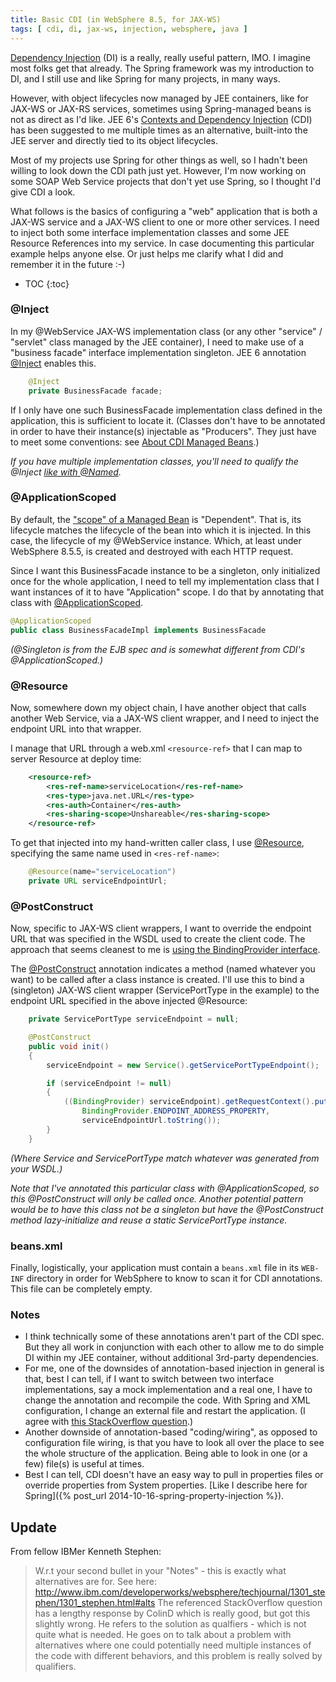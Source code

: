 ```yaml
---
title: Basic CDI (in WebSphere 8.5, for JAX-WS)
tags: [ cdi, di, jax-ws, injection, websphere, java ]
---
```

[Dependency Injection](http://en.wikipedia.org/wiki/Dependency_injection) (DI) is a really, really useful pattern, IMO. I imagine most folks get that already. The Spring framework was my introduction to DI, and I still use and like Spring for many projects, in many ways.

However, with object lifecycles now managed by JEE containers, like for JAX-WS or JAX-RS services, sometimes using Spring-managed beans is not as direct as I'd like. JEE 6's [Contexts and Dependency Injection](https://docs.oracle.com/javaee/6/tutorial/doc/gjbnr.html) (CDI) has been suggested to me multiple times as an alternative, built-into the JEE server and directly tied to its object lifecycles.

Most of my projects use Spring for other things as well, so I hadn't been willing to look down the CDI path just yet. However, I'm now working on some SOAP Web Service projects that don't yet use Spring, so I thought I'd give CDI a look.

What follows is the basics of configuring a "web" application that is both a JAX-WS service and a JAX-WS client to one or more other services. I need to inject both some interface implementation classes and some JEE Resource References into my service. In case documenting this particular example helps anyone else. Or just helps me clarify what I did and remember it in the future :-)

* TOC
{:toc}

### @Inject

In my @WebService JAX-WS implementation class (or any other "service" / "servlet" class managed by the JEE container), I need to make use of a "business facade" interface implementation singleton. JEE 6 annotation [@Inject](http://docs.oracle.com/javaee/6/api/javax/inject/Inject.html) enables this.
```java
    @Inject  
    private BusinessFacade facade;
```
If I only have one such BusinessFacade implementation class defined in the application, this is sufficient to locate it. (Classes don't have to be annotated in order to have their instance(s) injectable as "Producers". They just have to meet some conventions: see [About CDI Managed Beans](https://docs.oracle.com/javaee/6/tutorial/doc/gjfzi.html).)

_If you have multiple implementation classes, you'll need to qualify the @Inject [like with @Named](http://java.dzone.com/articles/java-ee6-cdi-named-components)._

### @ApplicationScoped

By default, the ["scope" of a Managed Bean](https://docs.oracle.com/javaee/6/tutorial/doc/gjbbk.html) is "Dependent". That is, its lifecycle matches the lifecycle of the bean into which it is injected. In this case, the lifecycle of my @WebService instance. Which, at least under WebSphere 8.5.5, is created and destroyed with each HTTP request.

Since I want this BusinessFacade instance to be a singleton, only initialized once for the whole application, I need to tell my implementation class that I want instances of it to have "Application" scope. I do that by annotating that class with [@ApplicationScoped](https://docs.oracle.com/javaee/6/api/javax/enterprise/context/ApplicationScoped.html).
```java
@ApplicationScoped  
public class BusinessFacadeImpl implements BusinessFacade
```
_(@Singleton is from the EJB spec and is somewhat different from CDI's @ApplicationScoped.)_

### @Resource

Now, somewhere down my object chain, I have another object that calls another Web Service, via a JAX-WS client wrapper, and I need to inject the endpoint URL into that wrapper.

I manage that URL through a web.xml `<resource-ref>` that I can map to server Resource at deploy time:
```xml
    <resource-ref>  
        <res-ref-name>serviceLocation</res-ref-name>  
        <res-type>java.net.URL</res-type>  
        <res-auth>Container</res-auth>  
        <res-sharing-scope>Unshareable</res-sharing-scope>  
    </resource-ref>
```
To get that injected into my hand-written caller class, I use [@Resource](http://docs.oracle.com/javaee/6/tutorial/doc/bncjk.html), specifying the same name used in `<res-ref-name>`:

```java
    @Resource(name="serviceLocation")  
    private URL serviceEndpointUrl;
```    

### @PostConstruct

Now, specific to JAX-WS client wrappers, I want to override the endpoint URL that was specified in the WSDL used to create the client code. The approach that seems cleanest to me is [using the BindingProvider interface](http://stackoverflow.com/a/3569291/796761).

The [@PostConstruct](https://docs.oracle.com/javaee/5/api/javax/annotation/PostConstruct.html) annotation indicates a method (named whatever you want) to be called after a class instance is created. I'll use this to bind a (singleton) JAX-WS client wrapper (ServicePortType in the example) to the endpoint URL specified in the above injected @Resource:
```java
    private ServicePortType serviceEndpoint = null;

    @PostConstruct  
    public void init()
    {  
        serviceEndpoint = new Service().getServicePortTypeEndpoint();  

        if (serviceEndpoint != null)  
        {  
            ((BindingProvider) serviceEndpoint).getRequestContext().put(  
                BindingProvider.ENDPOINT_ADDRESS_PROPERTY,  
                serviceEndpointUrl.toString());  
        }  
    }
```
_(Where Service and ServicePortType match whatever was generated from your WSDL.)_

_Note that I've annotated this particular class with @ApplicationScoped, so this @PostConstruct will only be called once. Another potential pattern would be to have this class not be a singleton but have the @PostConstruct method lazy-initialize and reuse a static ServicePortType instance._

### beans.xml

Finally, logistically, your application must contain a `beans.xml` file in its `WEB-INF` directory in order for WebSphere to know to scan it for CDI annotations. This file can be completely empty.

### Notes

*   I think technically some of these annotations aren't part of the CDI spec. But they all work in conjunction with each other to allow me to do simple DI within my JEE container, without additional 3rd-party dependencies.
*   For me, one of the downsides of annotation-based injection in general is that, best I can tell, if I want to switch between two interface implementations, say a mock implementation and a real one, I have to change the annotation and recompile the code. With Spring and XML configuration, I change an external file and restart the application. (I agree with [this StackOverflow question](http://stackoverflow.com/questions/4995170/java-dependency-injection-xml-or-annotations/).)
*   Another downside of annotation-based "coding/wiring", as opposed to configuration file wiring, is that you have to look all over the place to see the whole structure of the application. Being able to look in one (or a few) file(s) is useful at times.
*   Best I can tell, CDI doesn't have an easy way to pull in properties files or override properties from System properties. [Like I describe here for Spring]({% post_url 2014-10-16-spring-property-injection %}).

## Update

From fellow IBMer Kenneth Stephen:
> W.r.t your second bullet in your "Notes" - this is exactly what alternatives are for. See here: http://www.ibm.com/developerworks/websphere/techjournal/1301_stephen/1301_stephen.html#alts The referenced StackOverflow question has a lengthy response by ColinD which is really good, but got this slightly wrong. He refers to the solution as qualfiers - which is not quite what is needed. He goes on to talk about a problem with alternatives where one could potentially need multiple instances of the code with different behaviors, and this problem is really solved by qualifiers.
